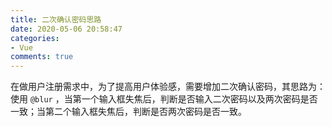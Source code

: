 ```yaml
---
title: 二次确认密码思路
date: 2020-05-06 20:58:47
categories:
- Vue
comments: true
---
```


在做用户注册需求中，为了提高用户体验感，需要增加二次确认密码，其思路为：使用 `@blur` ，当第一个输入框失焦后，判断是否输入二次密码以及两次密码是否一致；当第二个输入框失焦后，判断是否两次密码是否一致。